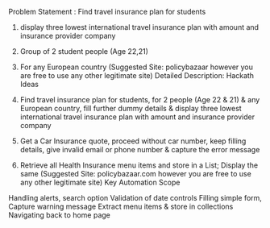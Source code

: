 Problem Statement : Find travel insurance plan for students

1. display three lowest international  travel insurance plan with amount and insurance provider company
2. Group of  2 student people (Age 22,21)
3. For any European country
(Suggested Site: policybazaar however you are free to use any other legitimate site)
Detailed Description: Hackath Ideas

1. Find travel insurance plan for students, for 2 people (Age 22 & 21) & any European country, fill further dummy details & display three lowest international  travel insurance plan with amount and insurance provider company
2. Get a Car Insurance quote, proceed without  car number, keep filling details, give invalid email or phone number & capture the error message
3.  Retrieve all Health Insurance menu items and store in a List; Display the same
(Suggested Site: policybazaar.com however you are free to use any other legitimate site)
Key Automation Scope

Handling alerts, search option
Validation of date controls
Filling simple form, Capture warning message
Extract menu items & store in collections
Navigating back to home page
